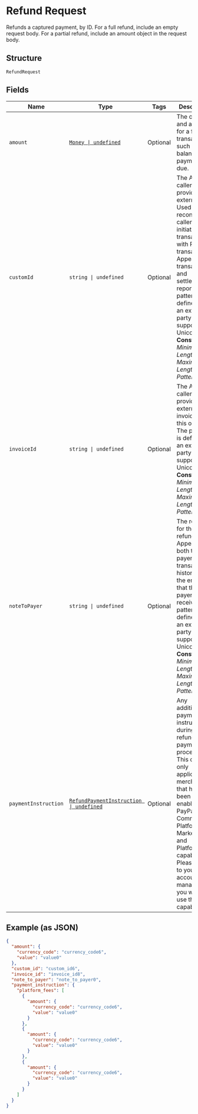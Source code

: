 
# Refund Request

Refunds a captured payment, by ID. For a full refund, include an empty request body. For a partial refund, include an amount object in the request body.

## Structure

`RefundRequest`

## Fields

| Name | Type | Tags | Description |
|  --- | --- | --- | --- |
| `amount` | [`Money \| undefined`](../../doc/models/money.md) | Optional | The currency and amount for a financial transaction, such as a balance or payment due. |
| `customId` | `string \| undefined` | Optional | The API caller-provided external ID. Used to reconcile API caller-initiated transactions with PayPal transactions. Appears in transaction and settlement reports. The pattern is defined by an external party and supports Unicode.<br>**Constraints**: *Minimum Length*: `1`, *Maximum Length*: `127`, *Pattern*: `^.*$` |
| `invoiceId` | `string \| undefined` | Optional | The API caller-provided external invoice ID for this order. The pattern is defined by an external party and supports Unicode.<br>**Constraints**: *Minimum Length*: `1`, *Maximum Length*: `127`, *Pattern*: `^.*$` |
| `noteToPayer` | `string \| undefined` | Optional | The reason for the refund. Appears in both the payer's transaction history and the emails that the payer receives. The pattern is defined by an external party and supports Unicode.<br>**Constraints**: *Minimum Length*: `1`, *Maximum Length*: `255`, *Pattern*: `^.*$` |
| `paymentInstruction` | [`RefundPaymentInstruction \| undefined`](../../doc/models/refund-payment-instruction.md) | Optional | Any additional payments instructions during refund payment processing. This object is only applicable to merchants that have been enabled for PayPal Commerce Platform for Marketplaces and Platforms capability. Please speak to your account manager if you want to use this capability. |

## Example (as JSON)

```json
{
  "amount": {
    "currency_code": "currency_code6",
    "value": "value0"
  },
  "custom_id": "custom_id6",
  "invoice_id": "invoice_id8",
  "note_to_payer": "note_to_payer0",
  "payment_instruction": {
    "platform_fees": [
      {
        "amount": {
          "currency_code": "currency_code6",
          "value": "value0"
        }
      },
      {
        "amount": {
          "currency_code": "currency_code6",
          "value": "value0"
        }
      },
      {
        "amount": {
          "currency_code": "currency_code6",
          "value": "value0"
        }
      }
    ]
  }
}
```

